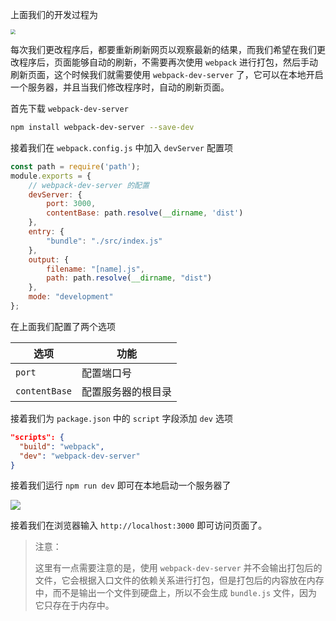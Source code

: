 上面我们的开发过程为

<img src="https://gitee.com/lastknightcoder/blogimage/raw/master/20200718162136.png" style="zoom: 50%;"/>

每次我们更改程序后，都要重新刷新网页以观察最新的结果，而我们希望在我们更改程序后，页面能够自动的刷新，不需要再次使用 `webpack` 进行打包，然后手动刷新页面，这个时候我们就需要使用 `webpack-dev-server` 了，它可以在本地开启一个服务器，并且当我们修改程序时，自动的刷新页面。

首先下载 `webpack-dev-server`

```bash
npm install webpack-dev-server --save-dev
```

接着我们在 `webpack.config.js` 中加入 `devServer` 配置项

```javascript
const path = require('path');
module.exports = {
    // webpack-dev-server 的配置
    devServer: {
        port: 3000,
        contentBase: path.resolve(__dirname, 'dist')
    },
    entry: {
        "bundle": "./src/index.js"
    },
    output: {
        filename: "[name].js",
        path: path.resolve(__dirname, "dist")
    },
    mode: "development"
};
```

在上面我们配置了两个选项

| 选项          | 功能               |
| ------------- | ------------------ |
| `port`        | 配置端口号         |
| `contentBase` | 配置服务器的根目录 |

接着我们为 `package.json` 中的 `script` 字段添加 `dev` 选项

```json
"scripts": {
  "build": "webpack",
  "dev": "webpack-dev-server"
}
```

接着我们运行 `npm run dev` 即可在本地启动一个服务器了

<img src="https://gitee.com/lastknightcoder/blogimage/raw/master/20200718192451.png"/>

接着我们在浏览器输入 `http://localhost:3000` 即可访问页面了。

> 注意：
>
> 这里有一点需要注意的是，使用 `webpack-dev-server` 并不会输出打包后的文件，它会根据入口文件的依赖关系进行打包，但是打包后的内容放在内存中，而不是输出一个文件到硬盘上，所以不会生成 `bundle.js` 文件，因为它只存在于内存中。

<Disqus />